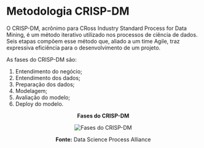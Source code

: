# Metodologia CRISP-DM

O CRISP-DM, acrônimo para CRoss Industry Standard Process for Data Mining, é um método iterativo utilizado nos processos de ciência de dados. Seis etapas compõem esse método que, aliado a um time Agile, traz expressiva eficiência para o desenvolvimento de um projeto.

As fases do CRISP-DM são:
1. Entendimento do negócio;
2. Entendimento dos dados;
3. Preparação dos dados;
4. Modelagem;
5. Avaliação do modelo;
6. Deploy do modelo.

<div align="center">
  
**Fases do CRISP-DM**

![Fases do CRISP-DM](/img/)

**Fonte:** Data Science Process Alliance

</div>
